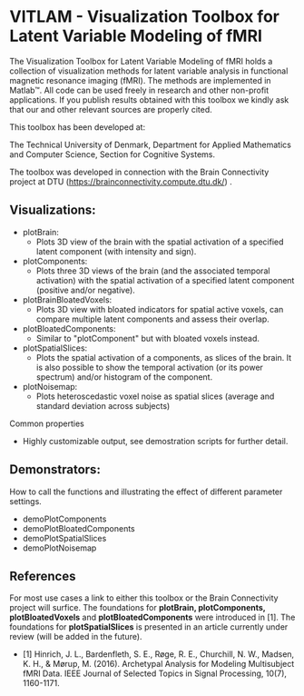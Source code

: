 # VITLAM - Visualization Toolbox for Latent Variable Modeling of fMRI
The Visualization Toolbox for Latent Variable Modeling of fMRI holds a 
collection of visualization methods for latent variable analysis in 
functional magnetic resonance imaging (fMRI). The methods are implemented 
in Matlab™. All code can be used freely in research and other non-profit 
applications. If you publish results obtained with this toolbox we kindly 
ask that our and other relevant sources are properly cited. 

This toolbox has been developed at:

The Technical University of Denmark, 
Department for Applied Mathematics and Computer Science,
Section for Cognitive Systems.

The toolbox was developed in connection with the Brain Connectivity project 
at DTU (https://brainconnectivity.compute.dtu.dk/) .

## Visualizations:

* plotBrain:              
	- Plots 3D view of the brain with the spatial activation of a specified latent component (with intensity and sign).
* plotComponents:         
	- Plots three 3D views of the brain (and the associated temporal activation) with the spatial activation of a specified latent component (positive and/or negative).
* plotBrainBloatedVoxels: 
	- Plots 3D view with bloated indicators for spatial active voxels, can compare multiple latent components and assess their overlap.
* plotBloatedComponents:  
	- Similar to "plotComponent" but with bloated voxels instead.
* plotSpatialSlices:      
	- Plots the spatial activation of a components, as slices of the brain. It is also possible to show the temporal activation (or its power spectrum) and/or histogram of the component.
* plotNoisemap:           
	- Plots heteroscedastic voxel noise as spatial slices (average and standard deviation across subjects)

Common properties

* Highly customizable output, see demostration scripts for further detail.

## Demonstrators:
How to call the functions and illustrating the effect of different parameter settings.

* demoPlotComponents
* demoPlotBloatedComponents
* demoPlotSpatialSlices
* demoPlotNoisemap

## References
For most use cases a link to either this toolbox or the Brain Connectivity project will surfice. The foundations for **plotBrain, plotComponents, plotBloatedVoxels** and **plotBloatedComponents** were introduced in [1]. The foundations for **plotSpatialSlices** is presented in an article currently under review (will be added in the future).

 * [1] Hinrich, J. L., Bardenfleth, S. E., Røge, R. E., Churchill, N. W., Madsen, K. H., & Mørup, M. (2016). Archetypal Analysis for Modeling Multisubject fMRI Data. IEEE Journal of Selected Topics in Signal Processing, 10(7), 1160-1171.

